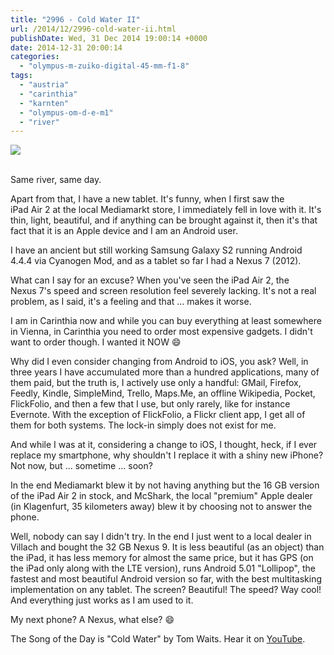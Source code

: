 ```yaml
---
title: "2996 - Cold Water II"
url: /2014/12/2996-cold-water-ii.html
publishDate: Wed, 31 Dec 2014 19:00:14 +0000
date: 2014-12-31 20:00:14
categories: 
  - "olympus-m-zuiko-digital-45-mm-f1-8"
tags: 
  - "austria"
  - "carinthia"
  - "karnten"
  - "olympus-om-d-e-m1"
  - "river"
---
```

<div class="container">
<div class="center"><a target="_blank" href="https://d25zfm9zpd7gm5.cloudfront.net/1200x1200/2014/20141224_150705_lr.jpg"><img src="https://d25zfm9zpd7gm5.cloudfront.net/0600x0600/2014/20141224_150705_lr.jpg" /></a></div>
</div>
<br />

Same river, same day.

Apart from that, I have a new tablet. It's funny, when I first saw the iPad&nbsp;Air&nbsp;2 at the local Mediamarkt store, I immediately fell in love with it. It's thin, light, beautiful, and if anything can be brought against it, then it's that fact that it is an Apple device and I am an Android user. 

I have an ancient but still working Samsung Galaxy&nbsp;S2 running Android 4.4.4 via Cyanogen Mod, and as a tablet so far I had a Nexus&nbsp;7&nbsp;(2012).

What can I say for an excuse? When you've seen the iPad&nbsp;Air&nbsp;2, the Nexus&nbsp;7's speed and screen resolution feel severely lacking. It's not a real problem, as I said, it's a feeling and that ... makes it worse.

I am in Carinthia now and while you can buy everything at least somewhere in Vienna, in Carinthia you need to order most expensive gadgets. I didn't want to order though. I wanted it NOW 😄

Why did I even consider changing from Android to iOS, you ask? Well, in three years I have accumulated more than a hundred applications, many of them paid, but the truth is, I actively use only a handful: GMail, Firefox, Feedly, Kindle, SimpleMind, Trello, Maps.Me, an offline Wikipedia, Pocket, FlickFolio, and then a few that I use, but only rarely, like for instance Evernote. With the exception of FlickFolio, a Flickr client app, I get all of them for both systems. The lock-in simply does not exist for me.

And while I was at it, considering a change to iOS, I thought, heck, if I ever replace my smartphone, why shouldn't I replace it with a shiny new iPhone? Not now, but ... sometime ... soon?

In the end Mediamarkt blew it by not having anything but the 16&nbsp;GB version of the iPad&nbsp;Air&nbsp;2 in stock, and McShark, the local "premium" Apple dealer (in Klagenfurt, 35 kilometers away) blew it by choosing not to answer the phone.

Well, nobody can say I didn't try. In the end I just went to a local dealer in Villach and bought the 32&nbsp;GB Nexus&nbsp;9. It is less beautiful (as an object) than the iPad, it has less memory for almost the same price, but it has GPS (on the iPad only along with the LTE version), runs Android&nbsp;5.01 "Lollipop", the fastest and most beautiful Android version so far, with the best multitasking implementation on any tablet. The screen? Beautiful! The speed? Way cool! And everything just works as I am used to it.

My next phone? A Nexus, what else? 😄

The Song of the Day is "Cold Water" by Tom Waits. Hear it on <a href="https://www.youtube.com/watch?v=4CmN1xuIN5M" target="_blank">YouTube</a>.
